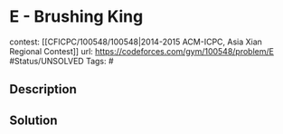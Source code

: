 # E - Brushing King

contest: [[CFICPC/100548/100548|2014-2015 ACM-ICPC, Asia Xian Regional Contest]]
url: https://codeforces.com/gym/100548/problem/E
#Status/UNSOLVED
Tags: #

## Description

## Solution

